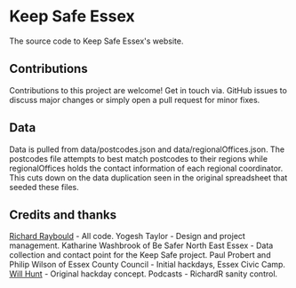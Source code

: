 # Keep Safe Essex
The source code to Keep Safe Essex's website.

## Contributions
Contributions to this project are welcome! Get in touch via. GitHub issues to discuss major changes or simply open a pull request for minor fixes.

## Data
Data is pulled from data/postcodes.json and data/regionalOffices.json. The postcodes file attempts to best match postcodes to their regions while regionalOffices holds the contact information of each regional coordinator. This cuts down on the data duplication seen in the original spreadsheet that seeded these files.

## Credits and thanks
[Richard Raybould](https://github.com/NekomimiScience) - All code.
Yogesh Taylor - Design and project management.
Katharine Washbrook of Be Safer North East Essex - Data collection and contact point for the Keep Safe project.
Paul Probert and Philip Wilson of Essex County Council - Initial hackdays, Essex Civic Camp.
[Will Hunt](https://github.com/Half-Shot) - Original hackday concept.
Podcasts - RichardR sanity control.
